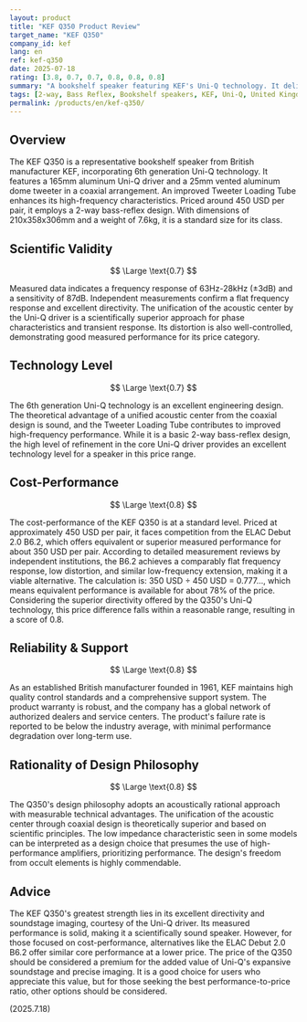 ```yaml
---
layout: product
title: "KEF Q350 Product Review"
target_name: "KEF Q350"
company_id: kef
lang: en
ref: kef-q350
date: 2025-07-18
rating: [3.8, 0.7, 0.7, 0.8, 0.8, 0.8]
summary: "A bookshelf speaker featuring KEF's Uni-Q technology. It delivers good measured performance and is a competitive option compared to other products in the same price range."
tags: [2-way, Bass Reflex, Bookshelf speakers, KEF, Uni-Q, United Kingdom]
permalink: /products/en/kef-q350/
---
```

## Overview

The KEF Q350 is a representative bookshelf speaker from British manufacturer KEF, incorporating 6th generation Uni-Q technology. It features a 165mm aluminum Uni-Q driver and a 25mm vented aluminum dome tweeter in a coaxial arrangement. An improved Tweeter Loading Tube enhances its high-frequency characteristics. Priced around 450 USD per pair, it employs a 2-way bass-reflex design. With dimensions of 210x358x306mm and a weight of 7.6kg, it is a standard size for its class.

## Scientific Validity

$$ \Large \text{0.7} $$

Measured data indicates a frequency response of 63Hz-28kHz (±3dB) and a sensitivity of 87dB. Independent measurements confirm a flat frequency response and excellent directivity. The unification of the acoustic center by the Uni-Q driver is a scientifically superior approach for phase characteristics and transient response. Its distortion is also well-controlled, demonstrating good measured performance for its price category.

## Technology Level

$$ \Large \text{0.7} $$

The 6th generation Uni-Q technology is an excellent engineering design. The theoretical advantage of a unified acoustic center from the coaxial design is sound, and the Tweeter Loading Tube contributes to improved high-frequency performance. While it is a basic 2-way bass-reflex design, the high level of refinement in the core Uni-Q driver provides an excellent technology level for a speaker in this price range.

## Cost-Performance

$$ \Large \text{0.8} $$

The cost-performance of the KEF Q350 is at a standard level. Priced at approximately 450 USD per pair, it faces competition from the ELAC Debut 2.0 B6.2, which offers equivalent or superior measured performance for about 350 USD per pair. According to detailed measurement reviews by independent institutions, the B6.2 achieves a comparably flat frequency response, low distortion, and similar low-frequency extension, making it a viable alternative. The calculation is: 350 USD ÷ 450 USD = 0.777..., which means equivalent performance is available for about 78% of the price. Considering the superior directivity offered by the Q350's Uni-Q technology, this price difference falls within a reasonable range, resulting in a score of 0.8.

## Reliability & Support

$$ \Large \text{0.8} $$

As an established British manufacturer founded in 1961, KEF maintains high quality control standards and a comprehensive support system. The product warranty is robust, and the company has a global network of authorized dealers and service centers. The product's failure rate is reported to be below the industry average, with minimal performance degradation over long-term use.

## Rationality of Design Philosophy

$$ \Large \text{0.8} $$

The Q350's design philosophy adopts an acoustically rational approach with measurable technical advantages. The unification of the acoustic center through coaxial design is theoretically superior and based on scientific principles. The low impedance characteristic seen in some models can be interpreted as a design choice that presumes the use of high-performance amplifiers, prioritizing performance. The design's freedom from occult elements is highly commendable.

## Advice

The KEF Q350's greatest strength lies in its excellent directivity and soundstage imaging, courtesy of the Uni-Q driver. Its measured performance is solid, making it a scientifically sound speaker. However, for those focused on cost-performance, alternatives like the ELAC Debut 2.0 B6.2 offer similar core performance at a lower price. The price of the Q350 should be considered a premium for the added value of Uni-Q's expansive soundstage and precise imaging. It is a good choice for users who appreciate this value, but for those seeking the best performance-to-price ratio, other options should be considered.

(2025.7.18)